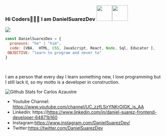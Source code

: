 ### Hi Coders👨🏻‍💻 I am DanielSuarezDev <img src="https://media.giphy.com/media/VgCDAzcKvsR6OM0uWg/giphy.gif" width="50"><img src="https://media.giphy.com/media/12oufCB0MyZ1Go/giphy.gif" width="50">
<img src="https://user-images.githubusercontent.com/65202664/89078155-72c7ee00-d349-11ea-9fc8-cde6c559d30b.png" />
<br>

```javascript
const DanielSuarezDev = {
  pronouns: "he" | "him",
  code: [VBA,  HTML, CSS, JavaScript, React, Node, Sql, Educator ],    
 OBJECTIVE: "learn to program and never to"
}
```
<br>

<p>I am a person that every day I learn something new, I love programming but I still lack it, so my motto is a developer in construction.</p>

![Github Stats for Carlos Azaustre](https://github-readme-stats.vercel.app/api?username=DanielSuarezDev&show_icons=true&hide_border=true&title_color=0080ff&icon_color=0080ff&bg_color=dddddd)


* Youtube Channel: https://www.youtube.com/channel/UC_zzfLSjrYNKrOIGK_js_AA
* Linkedin: https://https://www.linkedin.com/in/daniel-suarez-frontend-developer-64871b160
* Instagram:https://www.instagram.com/DanielSuarezDev/
* Twitter:https://twitter.com/DanielSuarezDev

<!-- **Connect with me:**<br>

<!-- <p align="left">
<a href="https://www.instagram.com/DanielSuarezDev/" target="blank"><img align="center" src="https://cdn.jsdelivr.net/npm/simple-icons@3.0.1/icons/instagram.svg" alt="kushal.bhanot" height="30" width="30" /></a> &nbsp;&nbsp;  
<a href="https://twitter.com/DanielSuarezDev" target="blank"><img align="center" src="https://cdn.jsdelivr.net/npm/simple-icons@3.0.1/icons/twitter.svg" alt="bhanot_kushal" height="30" width="30" /></a> &nbsp;&nbsp;
<a href="https://www.facebook.com/Daniel Suarez" target="blank"><img align="center" src="https://cdn.jsdelivr.net/npm/simple-icons@3.0.1/icons/facebook.svg" alt="kushal.bhanot.98" height="30" width="30" /></a> &nbsp;&nbsp;
<a href="https://https://www.linkedin.com/in/daniel-suarez-frontend-developer-64871b160" target="blank"><img align="center" src="https://cdn.jsdelivr.net/npm/simple-icons@3.0.1/icons/linkedin.svg" alt="kushal.bhanot.98" height="30" width="30" /></a> &nbsp;&nbsp;
</p> 






<!--

**DanielSuarezDev/DanielSuarezDev** is a ✨ _special_ ✨ repository because its `README.md` (this file) appears on your GitHub profile.

Here are some ideas to get you started:

- 🔭 I’m currently working on ...
- 🌱 I’m currently learning ...
- 👯 I’m looking to collaborate on ...
- 🤔 I’m looking for help with ...
- 💬 Ask me about ...
- 📫 How to reach me: ...
- 😄 Pronouns: ...
- ⚡ Fun fact: ...


-->
